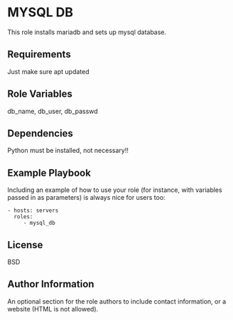MYSQL DB
=========

This role installs mariadb and sets up mysql database.

Requirements
------------

Just make sure apt updated

Role Variables
--------------

db_name, db_user, db_passwd

Dependencies
------------

Python must be installed, not necessary!!

Example Playbook
----------------

Including an example of how to use your role (for instance, with variables passed in as parameters) is always nice for users too:

    - hosts: servers
      roles:
         - mysql_db

License
-------

BSD

Author Information
------------------

An optional section for the role authors to include contact information, or a website (HTML is not allowed).
